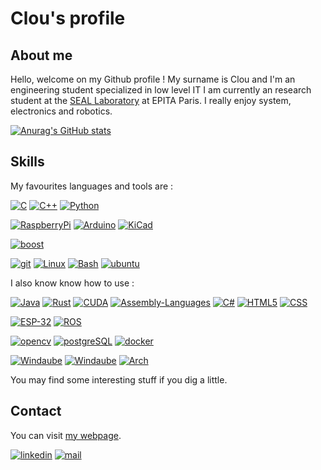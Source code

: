 # Clou's profile
## About me

Hello, welcome on my Github profile ! My surname is Clou and I'm an engineering student specialized in low level IT
I am currently an research student at the [SEAL Laboratory](https://seal.epita.fr/) at EPITA Paris. I really enjoy system, electronics and robotics.


[![Anurag's GitHub stats](https://github-readme-stats.vercel.app/api?username=Clotildelevou&count_private=true&show_icons=true&theme=dark)](https://github.com/anuraghazra/github-readme-stats)

## Skills

My favourites languages and tools are :

[![C](https://img.shields.io/static/v1?label=&logo=c&message=c-langage&color=blue&style=plastic)](https://www.iso.org/standard/74528.html)
[![C++](https://img.shields.io/static/v1?label=&logo=cplusplus&message=cpp-language&color=blue&style=plastic)](https://isocpp.org/)
[![Python](https://img.shields.io/static/v1?label=&logo=python&message=python-language&color=blue&logoColor=white&style=plastic)]()

[![RaspberryPi](https://img.shields.io/static/v1?label=&logo=raspberrypi&message=raspberry-pi&color=green&style=plastic)](https://www.raspberrypi.org/)
[![Arduino](https://img.shields.io/static/v1?label=&logo=arduino&message=Arduino&color=green&style=plastic)]()
[![KiCad](https://img.shields.io/static/v1?label=&logo=gnu&message=KiCad&color=green&style=plastic)](https://www.kicad.org/)

[![boost](https://img.shields.io/static/v1?label=&logo=boost&message=boost&color=orange&logoColor=white&style=plastic)]()

[![git](https://img.shields.io/static/v1?label=&logo=git&message=git&color=yellow&logoColor=white&style=plastic)]()
[![Linux](https://img.shields.io/static/v1?label=&logo=linux&message=Linux&color=yellow&logoColor=white&style=plastic)](https://www.linux.org/)
[![Bash](https://img.shields.io/static/v1?label=&logo=gnubash&message=bash&color=yellow&logoColor=white&style=plastic)](https://www.linux.org/)
[![ubuntu](https://img.shields.io/static/v1?label=&logo=ubuntu&message=ubuntu&color=yellow&logoColor=white&style=plastic)]()


I also know know how to use :

[![Java](https://img.shields.io/static/v1?label=&logo=java&message=java-language&color=blue&style=plastic)](https://www.java.com/en/)
[![Rust](https://img.shields.io/static/v1?label=&logo=rust&message=rust-language&color=blue&style=plastic)](https://www.rust-lang.org/)
[![CUDA](https://img.shields.io/static/v1?label=&logo=nvidia&message=CUDA-language&color=blue&style=plastic)](https://www.rust-lang.org/)
[![Assembly-Languages](https://img.shields.io/static/v1?label=&logo=gnu&message=assembly-languages&color=blue&style=plastic)]()
[![C#](https://img.shields.io/static/v1?label=&logo=csharp&message=CSharp-language&color=blue&style=plastic)]()
[![HTML5](https://img.shields.io/static/v1?label=&logo=html5&message=html5&color=blue&style=plastic&logoColor=white)]()
[![CSS](https://img.shields.io/static/v1?label=&logo=css3&message=css&color=blue&style=plastic&logoColor=white)]()

[![ESP-32](https://img.shields.io/static/v1?label=&logo=espressif&message=ESP-32&color=green&style=plastic)](https://www.espressif.com/en/products/socs/esp32/)
[![ROS](https://img.shields.io/static/v1?label=&logo=ros&message=ROS&color=green&style=plastic)]()

[![opencv](https://img.shields.io/static/v1?label=&logo=opencv&message=opencv&color=orange&style=plastic)]()
[![postgreSQL](https://img.shields.io/static/v1?label=&logo=postgresql&message=postgreSQL&color=orange&style=plastic&logoColor=white)]()
[![docker](https://img.shields.io/static/v1?label=&logo=docker&message=docker&color=orange&style=plastic&logoColor=white)]()

[![Windaube](https://img.shields.io/static/v1?label=&logo=windows&message=Windows&color=yellow&style=plastic)](https://www.microsoft.com/)
[![Windaube](https://img.shields.io/static/v1?label=&logo=powershell&message=PowerShell&color=yellow&style=plastic&logoColor=white)]()
[![Arch](https://img.shields.io/static/v1?label=&logo=archlinux&message=ArchLinux&color=yellow&logoColor=white&style=plastic)]()

You may find some interesting stuff if you dig a little.

## Contact

You can visit [my webpage](https://clotildelevou.github.io/).

[![linkedin](https://img.shields.io/static/v1?label=Linked-In&logo=linkedin&message=check&style=social&color=grey)](https://fr.linkedin.com/in/c-levesque)
[![mail](https://img.shields.io/static/v1?label=Mail&logo=microsoftoutlook&message=email-me&style=social&color=grey)](mailto:clotilde.levesque@epita.fr)

